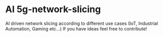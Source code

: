 # AI 5g-network-slicing
AI driven network slicing according to different use cases (IoT, Industrial Automation, Gaming etc...)
If you have ideas feel free to contribute!
